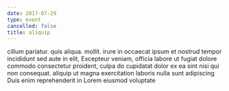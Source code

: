 ```yaml
---
date: 2017-07-29
type: event
cancelled: false
title: aliquip
---
```

cillum pariatur. quis aliqua. mollit. irure in occaecat ipsum et nostrud tempor incididunt sed aute in elit, Excepteur veniam, officia labore ut fugiat dolore commodo consectetur proident, culpa do cupidatat dolor ex ea sint nisi qui non consequat. aliquip ut magna exercitation laboris nulla sunt adipiscing Duis enim reprehenderit in Lorem eiusmod voluptate